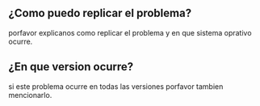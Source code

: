 ## ¿Como puedo replicar el problema?
porfavor explicanos como replicar el problema y en que sistema oprativo ocurre.
## ¿En que version ocurre?
si este problema ocurre en todas las versiones porfavor tambien mencionarlo.
